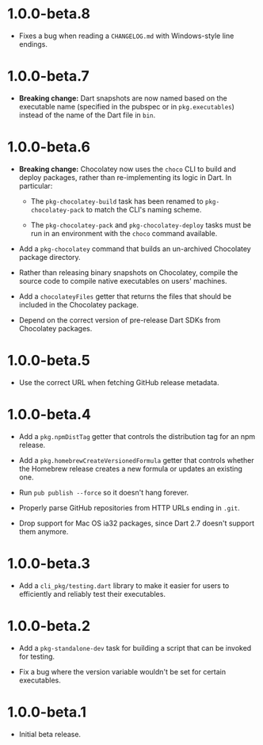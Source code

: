 # 1.0.0-beta.8

* Fixes a bug when reading a `CHANGELOG.md` with Windows-style line endings.

# 1.0.0-beta.7

* **Breaking change:** Dart snapshots are now named based on the executable name
  (specified in the pubspec or in `pkg.executables`) instead of the name of the
  Dart file in `bin`.

# 1.0.0-beta.6

* **Breaking change:** Chocolatey now uses the `choco` CLI to build and deploy
  packages, rather than re-implementing its logic in Dart. In particular:

  * The `pkg-chocolatey-build` task has been renamed to `pkg-chocolatey-pack` to
    match the CLI's naming scheme.

  * The `pkg-chocolatey-pack` and `pkg-chocolatey-deploy` tasks must be run in
    an environment with the `choco` command available.

* Add a `pkg-chocolatey` command that builds an un-archived Chocolatey package
  directory.

* Rather than releasing binary snapshots on Chocolatey, compile the source code
  to compile native executables on users' machines.

* Add a `chocolateyFiles` getter that returns the files that should be included
  in the Chocolatey package.

* Depend on the correct version of pre-release Dart SDKs from Chocolatey
  packages.

# 1.0.0-beta.5

* Use the correct URL when fetching GitHub release metadata.

# 1.0.0-beta.4

* Add a `pkg.npmDistTag` getter that controls the distribution tag for an npm
  release.

* Add a `pkg.homebrewCreateVersionedFormula` getter that controls whether the
  Homebrew release creates a new formula or updates an existing one.

* Run `pub publish --force` so it doesn't hang forever.

* Properly parse GitHub repositories from HTTP URLs ending in `.git`.

* Drop support for Mac OS ia32 packages, since Dart 2.7 doesn't support them
  anymore.

# 1.0.0-beta.3

* Add a `cli_pkg/testing.dart` library to make it easier for users to
  efficiently and reliably test their executables.

# 1.0.0-beta.2

* Add a `pkg-standalone-dev` task for building a script that can be invoked for
  testing.

* Fix a bug where the version variable wouldn't be set for certain executables.

# 1.0.0-beta.1

* Initial beta release.
